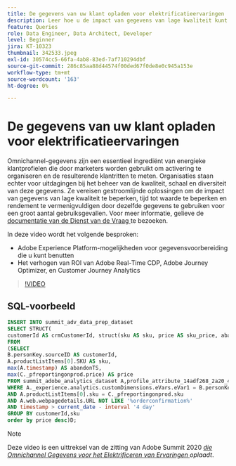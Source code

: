 ```yaml
---
title: De gegevens van uw klant opladen voor elektrificatieervaringen
description: Leer hoe u de impact van gegevens van lage kwaliteit kunt beperken, tijd tot waarde kunt beperken en rendement op investeringen kunt vermenigvuldigen door dezelfde gegevens te gebruiken voor een groot aantal gebruiksgevallen.
feature: Queries
role: Data Engineer, Data Architect, Developer
level: Beginner
jira: KT-10323
thumbnail: 342533.jpeg
exl-id: 30574cc5-66fa-4ab8-83ed-7af710294dbf
source-git-commit: 286c85aa88d44574f00ded67f0de8e0c945a153e
workflow-type: tm+mt
source-wordcount: '163'
ht-degree: 0%

---
```


# De gegevens van uw klant opladen voor elektrificatieervaringen

Omnichannel-gegevens zijn een essentieel ingrediënt van energieke klantprofielen die door marketers worden gebruikt om activering te organiseren en de resulterende klantritten te meten. Organisaties staan echter voor uitdagingen bij het beheer van de kwaliteit, schaal en diversiteit van deze gegevens. Ze vereisen gestroomlijnde oplossingen om de impact van gegevens van lage kwaliteit te beperken, tijd tot waarde te beperken en rendement te vermenigvuldigen door dezelfde gegevens te gebruiken voor een groot aantal gebruiksgevallen.
Voor meer informatie, gelieve de [ documentatie van de Dienst van de Vraag ](https://experienceleague.adobe.com/docs/experience-platform/query/home.html?lang=nl) te bezoeken.

In deze video wordt het volgende besproken:

* Adobe Experience Platform-mogelijkheden voor gegevensvoorbereiding die u kunt benutten
* Het verhogen van ROI van Adobe Real-Time CDP, Adobe Journey Optimizer, en Customer Journey Analytics

>[!VIDEO](https://video.tv.adobe.com/v/342533?learn=on&enablevpops)

## SQL-voorbeeld

```sql
INSERT INTO summit_adv_data_prep_dataset
SELECT STRUCT(
customerId AS crmCustomerId, struct(sku AS sku, price AS sku_price, abandonTS AS abandonTS) AS abandonBrowse) AS _pfreportingonprod
FROM
(SELECT
B.personKey.sourceID AS customerId,
A.productListItems[0].SKU AS sku,
max(A.timestamp) AS abandonTS,
max(C._pfreportingonprod.price) AS price
FROM summit_adobe_analytics_dataset A,profile_attribute_14adf268_2a20_4dee_bee6_a6b0e34616a9 B,summit_product_dataset C
WHERE A._experience.analytics.customDimensions.eVars.eVar1 = B.personKey.sourceID
AND A.productListItems[0].sku = C._pfreportingonprod.sku
AND A.web.webpagedetails.URL NOT LIKE '%orderconfirmation%'
AND timestamp > current_date - interval '4 day'
GROUP BY customerId,sku
order by price desc)D;
```

>[!NOTE]
>
>Deze video is een uittreksel van de zitting van Adobe Summit 2020 *[die Omnichannel Gegevens voor het Elektrificeren van Ervaringen ](https://business.adobe.com/summit/2022/sessions/recharging-omnichannel-data-for-electrifying-exper-s409.html) oplaadt*.
